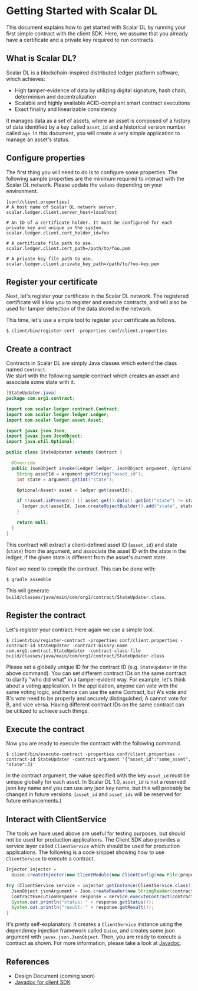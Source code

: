# Getting Started with Scalar DL

This document explains how to get started with Scalar DL by running your first simple contract with the client SDK.
Here, we assume that you already have a certificate and a private key required to run contracts.

## What is Scalar DL?

Scalar DL is a blockchain-inspired distributed ledger platform software, which achieves:

* High tamper-evidence of data by utilizing digital signature, hash chain, determinism and decentralization
* Scalable and highly available ACID-compliant smart contract executions
* Exact finality and linearizable consistency

It manages data as a set of assets, where an asset is composed of a history of data identified by a key called `asset_id` and a historical version number called `age`.
In this document, you will create a very simple application to manage an asset's status.

## Configure properties

The first thing you will need to do is to configure some properties.
The following sample properties are the minimum required to interact with the Scalar DL network.
Please update the values depending on your environment.
```
[conf/client.properties]
# A host name of Scalar DL network server.
scalar.ledger.client.server_host=localhost

# An ID of a certificate holder. It must be configured for each private key and unique in the system.
scalar.ledger.client.cert_holder_id=foo

# A certificate file path to use.
scalar.ledger.client.cert_path=/path/to/foo.pem

# A private key file path to use. 
scalar.ledger.client.private_key_path=/path/to/foo-key.pem
```

## Register your certificate

Next, let's register your certificate in the Scalar DL network.
The registered certificate will allow you to register and execute contracts, and will also be used for tamper detection of the data stored in the network.

This time, let's use a simple tool to register your certificate as follows.

```
$ client/bin/register-cert -properties conf/client.properties
```

## Create a contract

Contracts in Scalar DL are simply Java classes which extend the class named `Contract`.  
We start with the following sample contract which creates an asset and associate some state with it.

```java
[StateUpdater.java]
package com.org1.contract;

import com.scalar.ledger.contract.Contract;
import com.scalar.ledger.ledger.Ledger;
import com.scalar.ledger.asset.Asset;

import javax.json.Json;
import javax.json.JsonObject;
import java.util.Optional;

public class StateUpdater extends Contract {

  @Override
  public JsonObject invoke(Ledger ledger, JsonObject argument, Optional<JsonObject> properties) {
    String assetId = argument.getString("asset_id");
    int state = argument.getInt("state");

    Optional<Asset> asset = ledger.get(assetId);

    if (!asset.isPresent() || asset.get().data().getInt("state") != state) {
      ledger.put(assetId, Json.createObjectBuilder().add("state", state).build());
    }

    return null;
  }
}
```

This contract will extract a client-defined asset ID (`asset_id`) and state (`state`) from the argument, and associate the asset ID with the state in the ledger, if the given state is different from the asset's current state.

Next we need to compile the contract. This can be done with:
```
$ gradle assemble
```

This will generate `build/classes/java/main/com/org1/contract/StateUpdater.class`.

## Register the contract

Let's register your contract. Here again we use a simple tool.

```
$ client/bin/register-contract -properties conf/client.properties -contract-id StateUpdater -contract-binary-name com.org1.contract.StateUpdater -contract-class-file build/classes/java/main/com/org1/contract/StateUpdater.class
```

Please set a globally unique ID for the contract ID (e.g. `StateUpdater` in the above command).
You can set different contract IDs on the same contract to clarify "who did what" in a tamper-evident way.
For example, let's think about a voting application.
In the application, anyone can vote with the same voting logic, and hence can use the same Contract, but A's vote and B's vote need to be properly and securely distinguished; A cannot vote for B, and vice versa. Having different contract IDs on the same contract can be utilized to achieve such things.

## Execute the contract

Now you are ready to execute the contract with the following command.

```
$ client/bin/execute-contract -properties conf/client.properties -contract-id StateUpdater -contract-argument '{"asset_id":"some_asset", "state":3}'
```

In the contract argument, the value specified with the key `asset_id` must be unique globally for each asset.
In Scalar DL 1.0, `asset_id` is not a reserved json key name and you can use any json key name, but this will probably be changed in future versions.
(`asset_id` and `asset_ids` will be reserved for future enhancements.)


## Interact with ClientService 

The tools we have used above are useful for testing purposes, but should not be used for production applications. The Client SDK also provides a service layer called `ClientService` which should be used for production applications.
The following is a code snippet showing how to use `ClientService` to execute a contract.

```java
Injector injector =
  Guice.createInjector(new ClientModule(new ClientConfig(new File(properties))));

try (ClientService service = injector.getInstance(ClientService.class)) {
  JsonObject jsonArgument = Json.createReader(new StringReader(contractArgument)).readObject();
  ContractExecutionResponse response = service.executeContract(contractId, jsonArgument);
  System.out.println("status: " + response.getStatus());
  System.out.println("result: " + response.getResult());
}
```

It's pretty self-explanatory. It creates a `ClientService` instance using the dependency injection framework called `Guice`,
and creates some json argument with `javax.json.JsonObject`.
Then, you are ready to execute a contract as shown.
For more information, please take a look at [Javadoc](https://scalar-labs.github.io/scalardl-client-sdk/javadoc/client/).

## References

* Design Document (coming soon)
* [Javadoc for client SDK](https://scalar-labs.github.io/scalardl-client-sdk/javadoc/client/)

